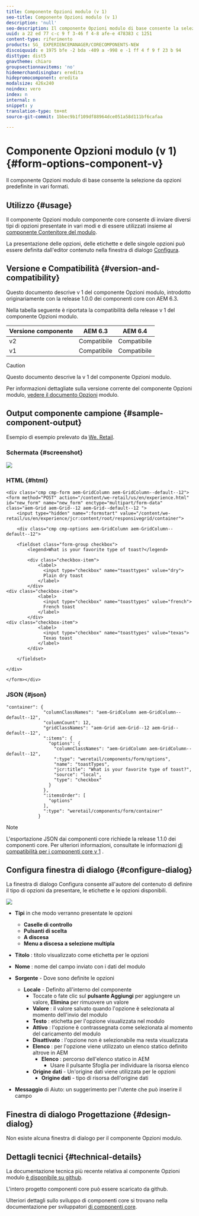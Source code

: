 ```yaml
---
title: Componente Opzioni modulo (v 1)
seo-title: Componente Opzioni modulo (v 1)
description: 'null'
seo-description: Il componente Opzioni modulo di base consente la selezione da opzioni predefinite in vari formati.
uuid: a 22 ed 77 c-c 9 f 3-46 f 4-8 afe-e 478383 c 1251
content-type: riferimento
products: SG_ EXPERIENCEMANAGER/CORECOMPONENTS-NEW
discoiquuid: e 1975 bfe -2 bda -409 a -998 e -1 ff 4 f 9 f 23 b 94
disttype: dist5
gnavtheme: chiaro
groupsectionnavitems: 'no'
hidemerchandisingbar: eredita
hidepromocomponent: eredita
modalsize: 426x240
noindex: vero
index: n
internal: n
snippet: y
translation-type: tm+mt
source-git-commit: 1bbec9b1f109df88964dce051a58d111bf6cafaa

---
```



# Componente Opzioni modulo (v 1){#form-options-component-v}

Il componente Opzioni modulo di base consente la selezione da opzioni predefinite in vari formati.

## Utilizzo {#usage}

Il componente Opzioni modulo componente core consente di inviare diversi tipi di opzioni presentate in vari modi e di essere utilizzati insieme al [componente Contenitore del modulo](form-container.md).

La presentazione delle opzioni, delle etichette e delle singole opzioni può essere definita dall&#39;editor contenuto nella finestra di dialogo [Configura](form-options-v1.md#main-pars_title).

## Versione e Compatibilità {#version-and-compatibility}

Questo documento descrive v 1 del componente Opzioni modulo, introdotto originariamente con la release 1.0.0 dei componenti core con AEM 6.3.

Nella tabella seguente è riportata la compatibilità della release v 1 del componente Opzioni modulo.

| Versione componente | AEM 6.3 | AEM 6.4 |
|--- |--- |--- |
| v2 | Compatibile | Compatibile |
| v1 | Compatibile | Compatibile |

>[!CAUTION]
>
>Questo documento descrive la v 1 del componente Opzioni modulo.
>
>Per informazioni dettagliate sulla versione corrente del componente Opzioni modulo, [vedere il documento Opzioni](form-options.md) modulo.

## Output componente campione {#sample-component-output}

Esempio di esempio prelevato da [We. Retail](https://helpx.adobe.com/experience-manager/6-4/sites/developing/using/we-retail.html).

### Schermata {#screenshot}

![](assets/chlimage_1-89.png)

### HTML {#html}

```
<div class="cmp cmp-form aem-GridColumn aem-GridColumn--default--12">
<form method="POST" action="/content/we-retail/us/en/experience.html" id="new_form" name="new_form" enctype="multipart/form-data" class="aem-Grid aem-Grid--12 aem-Grid--default--12 ">
    <input type="hidden" name=":formstart" value="/content/we-retail/us/en/experience/jcr:content/root/responsivegrid/container">
    
    <div class="cmp cmp-options aem-GridColumn aem-GridColumn--default--12">

    <fieldset class="form-group checkbox">
        <legend>What is your favorite type of toast?</legend>
        
        <div class="checkbox-item">
            <label>
              <input type="checkbox" name="toasttypes" value="dry">
              Plain dry toast
            </label>
        </div>
<div class="checkbox-item">
            <label>
              <input type="checkbox" name="toasttypes" value="french">
              French toast
            </label>
        </div>
<div class="checkbox-item">
            <label>
              <input type="checkbox" name="toasttypes" value="texas">
              Texas toast
            </label>
        </div>

    </fieldset>
    
</div>
    
</form></div>
```

### JSON {#json}

```
"container": {
              "columnClassNames": "aem-GridColumn aem-GridColumn--default--12",
              "columnCount": 12,
              "gridClassNames": "aem-Grid aem-Grid--12 aem-Grid--default--12",
              ":items": {
                "options": {
                  "columnClassNames": "aem-GridColumn aem-GridColumn--default--12",
                  ":type": "weretail/components/form/options",
                  "name": "toastTypes",
                  "jcr:title": "What is your favorite type of toast?",
                  "source": "local",
                  "type": "checkbox"
                }
              },
              ":itemsOrder": [
                "options"
              ],
              ":type": "weretail/components/form/container"
            }
```

>[!NOTE]
>
>L&#39;esportazione JSON dai componenti core richiede la release 1.1.0 dei componenti core. Per ulteriori informazioni, consultate le informazioni [di compatibilità per i componenti core v 1](versions.md#main-pars_title_236368006) .

## Configura finestra di dialogo {#configure-dialog}

La finestra di dialogo Configura consente all&#39;autore del contenuto di definire il tipo di opzioni da presentare, le etichette e le opzioni disponibili.

![](assets/chlimage_1-90.png)

* **Tipi**
in che modo verranno presentate le opzioni

   * **Caselle di controllo**
   * **Pulsanti di scelta**
   * **A discesa**
   * **Menu a discesa a selezione multipla**

* **Titolo** : titolo visualizzato come etichetta per le opzioni
* **Nome** : nome del campo inviato con i dati del modulo
* **Sorgente** - Dove sono definite le opzioni

   * **Locale** - Definito all&#39;interno del componente
      * Toccate o fate clic sul **pulsante Aggiungi** per aggiungere un valore, **Elimina** per rimuovere un valore
      * **Valore** : il valore salvato quando l&#39;opzione è selezionata al momento dell&#39;invio del modulo
      * **Testo** : etichetta per l&#39;opzione visualizzata nel modulo
      * **Attivo** : l&#39;opzione è contrassegnata come selezionata al momento del caricamento del modulo
      * **Disattivato** : l&#39;opzione non è selezionabile ma resta visualizzata
      * **Elenco** : per l&#39;opzione viene utilizzato un elenco statico definito altrove in AEM
         * **Elenco** : percorso dell&#39;elenco statico in AEM
            * Usare il pulsante Sfoglia per individuare la risorsa elenco
      * **Origine dati** - Un&#39;origine dati viene utilizzata per le opzioni
         * **Origine dati** - tipo di risorsa dell&#39;origine dati
* **Messaggio** di Aiuto: un suggerimento per l&#39;utente che può inserire il campo

## Finestra di dialogo Progettazione {#design-dialog}

Non esiste alcuna finestra di dialogo per il componente Opzioni modulo.

## Dettagli tecnici {#technical-details}

La documentazione tecnica più recente relativa al componente Opzioni modulo [è disponibile su github](https://github.com/adobe/aem-core-wcm-components/tree/master/content/src/content/jcr_root/apps/core/wcm/components/form/options/v1/options).

L&#39;intero progetto componenti core può essere scaricato da github.

Ulteriori dettagli sullo sviluppo di componenti core si trovano nella documentazione per sviluppatori [di componenti core](developing.md).
